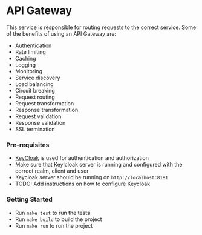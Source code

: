 # API Gateway

This service is responsible for routing requests to the correct service. Some of the benefits of using an API Gateway are:

- Authentication
- Rate limiting
- Caching
- Logging
- Monitoring
- Service discovery
- Load balancing
- Circuit breaking
- Request routing
- Request transformation
- Response transformation
- Request validation
- Response validation
- SSL termination

### Pre-requisites

- [KeyCloak](https://www.keycloak.org/) is used for authentication and authorization
- Make sure that Keylcloak server is running and configured with the correct realm, client and user
- Keycloak server should be running on `http://localhost:8181`
- TODO: Add instructions on how to configure Keycloak

### Getting Started

- Run `make test` to run the tests
- Run `make build` to build the project
- Run `make run` to run the project
